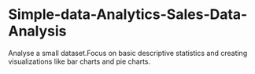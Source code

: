 # Simple-data-Analytics-Sales-Data-Analysis
Analyse a small dataset.Focus on basic descriptive statistics and creating visualizations like bar charts and pie charts.
